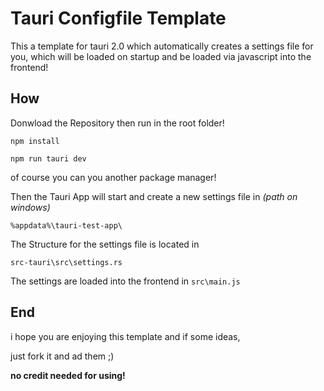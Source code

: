 # Tauri Configfile Template

This a template for tauri 2.0 which automatically creates
a settings file for you, which will be loaded on startup
and be loaded via javascript into the frontend!

## How

Donwload the Repository then run in the root folder!

```
npm install
```

```
npm run tauri dev
```

of course you can you another package manager!

Then the Tauri App will start and create a new settings file in
*(path on windows)*

```
%appdata%\tauri-test-app\
```

The Structure for the settings file is located in

```
src-tauri\src\settings.rs
```

The settings are loaded into the frontend in `src\main.js`


## End

i hope you are enjoying this template and if some ideas,

just fork it and ad them ;)

**no credit needed for using!**

